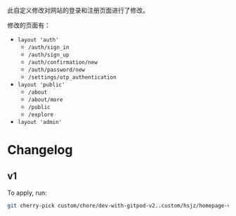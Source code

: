 此自定义修改对网站的登录和注册页面进行了修改。

修改的页面有：

- `layout 'auth'`
  - `/auth/sign_in`
  - `/auth/sign_up`
  - `/auth/confirmation/new`
  - `/auth/password/new`
  - `/settings/otp_authentication`
- `layout 'public'`
  - `/about`
  - `/about/more`
  - `/public`
  - `/explore`
- `layout 'admin'`

# Changelog

## v1

To apply, run:

```sh
git cherry-pick custom/chore/dev-with-gitpod-v2..custom/hsjz/homepage-v2
```
